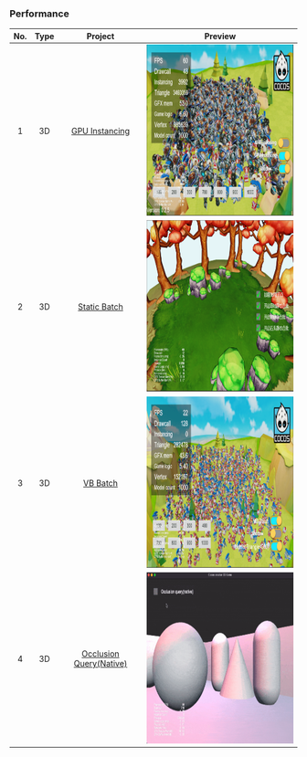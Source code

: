 ### Performance
| No. | Type | Project | Preview |
| :---: | :---: | :---: | :---: |
| 1 | 3D | [GPU Instancing](https://github.com/yeshao2069/CocosCreatorHowToUse/tree/v3.7.x/proj/Performance/Creator3.6.0_3D_GpuInstancing)  | <div align=center><img src="../../image/202204/2022042802.png" width="400" height="300" /></div> |
| 2 | 3D | [Static Batch](https://github.com/yeshao2069/CocosCreatorHowToUse/tree/v3.7.x/proj/Performance/Creator3.6.0_3D_StaticBatch)  | <div align=center><img src="../../image/202204/2022042804.png" width="400" height="300" /></div> |
| 3 | 3D | [VB Batch](https://github.com/yeshao2069/CocosCreatorHowToUse/tree/v3.7.x/proj/Performance/Creator3.6.0_3D_VBBatch)  | <div align=center><img src="../../image/202204/2022042808.png" width="400" height="300" /></div> |
| 4 | 3D | [Occlusion Query(Native)](https://github.com/yeshao2069/CocosCreatorHowToUse/tree/v3.7.x/proj/Performance/Creator3.6.0_3D_NativeOcclusionQuery)  | <div align=center><img src="../../gif/202205/2022051701.gif" width="400" height="300" /></div>  |